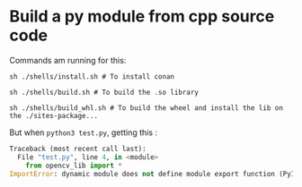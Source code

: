 # Build a py module from cpp source code

Commands am running for this:

```shell
sh ./shells/install.sh # To install conan

sh ./shells/build.sh # To build the .so library

sh ./shells/build_whl.sh # To build the wheel and install the lib on the ./sites-package...
```


But when `python3 test.py`, getting this :

```python
Traceback (most recent call last):
  File "test.py", line 4, in <module>
    from opencv_lib import *
ImportError: dynamic module does not define module export function (PyInit_opencv_lib)
```